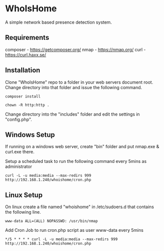 # WhoIsHome
A simple network based presence detection system.

## Requirements

composer  - https://getcomposer.org/
nmap      - https://nmap.org/
curl      - https://curl.haxx.se/

## Installation

Clone "WhoIsHome" repo to a folder in your web servers document root.
Change directory into that folder and issue the following command.

```
composer install
```

```
chown -R http:http .
```

Change directory into the "includes" folder and edit the settings in "config.php".


## Windows Setup
If running on a windows web server, create "bin" folder and put nmap.exe & curl.exe there.

Setup a scheduled task to run the following command every 5mins as administrator

```
curl -L -u media:media --max-redirs 999 http://192.168.1.240/whoishome/cron.php
```

## Linux Setup

On linux create a file named "whoishome" in /etc/sudoers.d that contains the following line.

```
www-data ALL=(ALL) NOPASSWD: /usr/bin/nmap
```

Add Cron Job to run cron.php script as user www-data every 5mins

```
*/5 * * * * curl -L -u media:media --max-redirs 999 http://192.168.1.240/whoishome/cron.php
```
